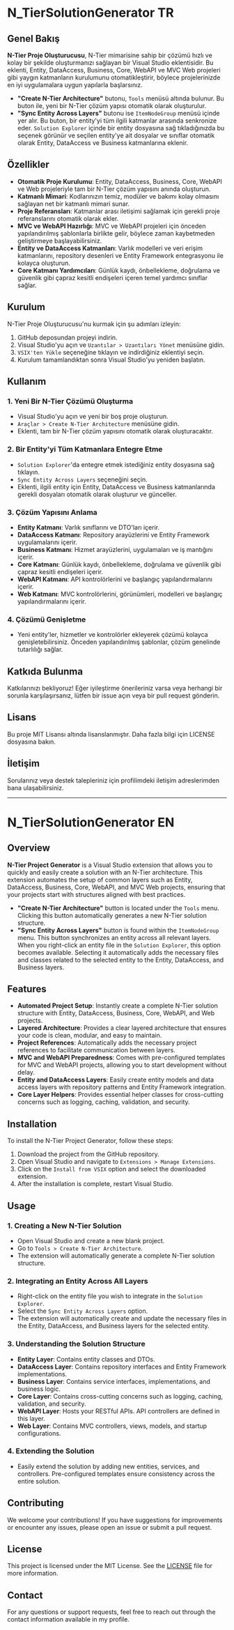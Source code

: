 # N_TierSolutionGenerator TR

## Genel Bakış

**N-Tier Proje Oluşturucusu**, N-Tier mimarisine sahip bir çözümü hızlı ve kolay bir şekilde oluşturmanızı sağlayan bir Visual Studio eklentisidir. Bu eklenti, Entity, DataAccess, Business, Core, WebAPI ve MVC Web projeleri gibi yaygın katmanların kurulumunu otomatikleştirir, böylece projelerinizde en iyi uygulamalara uygun yapılarla başlarsınız. 

- **"Create N-Tier Architecture"** butonu, `Tools` menüsü altında bulunur. Bu buton ile, yeni bir N-Tier çözüm yapısı otomatik olarak oluşturulur.
- **"Sync Entity Across Layers"** butonu ise `ItemNodeGroup` menüsü içinde yer alır. Bu buton, bir entity'yi tüm ilgili katmanlar arasında senkronize eder. `Solution Explorer` içinde bir entity dosyasına sağ tıkladığınızda bu seçenek görünür ve seçilen entity'ye ait dosyalar ve sınıflar otomatik olarak Entity, DataAccess ve Business katmanlarına eklenir.

## Özellikler

- **Otomatik Proje Kurulumu**: Entity, DataAccess, Business, Core, WebAPI ve Web projeleriyle tam bir N-Tier çözüm yapısını anında oluşturun.
- **Katmanlı Mimari**: Kodlarınızın temiz, modüler ve bakımı kolay olmasını sağlayan net bir katmanlı mimari sunar.
- **Proje Referansları**: Katmanlar arası iletişimi sağlamak için gerekli proje referanslarını otomatik olarak ekler.
- **MVC ve WebAPI Hazırlığı**: MVC ve WebAPI projeleri için önceden yapılandırılmış şablonlarla birlikte gelir, böylece zaman kaybetmeden geliştirmeye başlayabilirsiniz.
- **Entity ve DataAccess Katmanları**: Varlık modelleri ve veri erişim katmanlarını, repository desenleri ve Entity Framework entegrasyonu ile kolayca oluşturun.
- **Core Katmanı Yardımcıları**: Günlük kaydı, önbellekleme, doğrulama ve güvenlik gibi çapraz kesitli endişeleri içeren temel yardımcı sınıflar sağlar.

## Kurulum

N-Tier Proje Oluşturucusu'nu kurmak için şu adımları izleyin:

1. GitHub deposundan projeyi indirin.
2. Visual Studio'yu açın ve `Uzantılar > Uzantıları Yönet` menüsüne gidin.
3. `VSIX'ten Yükle` seçeneğine tıklayın ve indirdiğiniz eklentiyi seçin.
4. Kurulum tamamlandıktan sonra Visual Studio'yu yeniden başlatın.

## Kullanım

### 1. Yeni Bir N-Tier Çözümü Oluşturma
- Visual Studio'yu açın ve yeni bir boş proje oluşturun.
- `Araçlar > Create N-Tier Architecture` menüsüne gidin.
- Eklenti, tam bir N-Tier çözüm yapısını otomatik olarak oluşturacaktır.

### 2. Bir Entity'yi Tüm Katmanlara Entegre Etme
- `Solution Explorer`'da entegre etmek istediğiniz entity dosyasına sağ tıklayın.
- `Sync Entity Across Layers` seçeneğini seçin.
- Eklenti, ilgili entity için Entity, DataAccess ve Business katmanlarında gerekli dosyaları otomatik olarak oluşturur ve günceller.

### 3. Çözüm Yapısını Anlama

- **Entity Katmanı**: Varlık sınıflarını ve DTO'ları içerir.
- **DataAccess Katmanı**: Repository arayüzlerini ve Entity Framework uygulamalarını içerir.
- **Business Katmanı**: Hizmet arayüzlerini, uygulamaları ve iş mantığını içerir.
- **Core Katmanı**: Günlük kaydı, önbellekleme, doğrulama ve güvenlik gibi çapraz kesitli endişeleri içerir.
- **WebAPI Katmanı**: API kontrolörlerini ve başlangıç yapılandırmalarını içerir.
- **Web Katmanı**: MVC kontrolörlerini, görünümleri, modelleri ve başlangıç yapılandırmalarını içerir.

### 4. Çözümü Genişletme
- Yeni entity'ler, hizmetler ve kontrolörler ekleyerek çözümü kolayca genişletebilirsiniz. Önceden yapılandırılmış şablonlar, çözüm genelinde tutarlılığı sağlar.

## Katkıda Bulunma

Katkılarınızı bekliyoruz! Eğer iyileştirme önerileriniz varsa veya herhangi bir sorunla karşılaşırsanız, lütfen bir issue açın veya bir pull request gönderin.

## Lisans

Bu proje MIT Lisansı altında lisanslanmıştır. Daha fazla bilgi için LICENSE dosyasına bakın.

## İletişim

Sorularınız veya destek talepleriniz için profilimdeki iletişim adreslerimden bana ulaşabilirsiniz.


-----------------------------------------------------------------------------------------------------------------------------------------------------------------------------------------------------------------

# N_TierSolutionGenerator EN

## Overview

**N-Tier Project Generator** is a Visual Studio extension that allows you to quickly and easily create a solution with an N-Tier architecture. This extension automates the setup of common layers such as Entity, DataAccess, Business, Core, WebAPI, and MVC Web projects, ensuring that your projects start with structures aligned with best practices.

- **"Create N-Tier Architecture"** button is located under the `Tools` menu. Clicking this button automatically generates a new N-Tier solution structure.
- **"Sync Entity Across Layers"** button is found within the `ItemNodeGroup` menu. This button synchronizes an entity across all relevant layers. When you right-click an entity file in the `Solution Explorer`, this option becomes available. Selecting it automatically adds the necessary files and classes related to the selected entity to the Entity, DataAccess, and Business layers.

## Features

- **Automated Project Setup**: Instantly create a complete N-Tier solution structure with Entity, DataAccess, Business, Core, WebAPI, and Web projects.
- **Layered Architecture**: Provides a clear layered architecture that ensures your code is clean, modular, and easy to maintain.
- **Project References**: Automatically adds the necessary project references to facilitate communication between layers.
- **MVC and WebAPI Preparedness**: Comes with pre-configured templates for MVC and WebAPI projects, allowing you to start development without delay.
- **Entity and DataAccess Layers**: Easily create entity models and data access layers with repository patterns and Entity Framework integration.
- **Core Layer Helpers**: Provides essential helper classes for cross-cutting concerns such as logging, caching, validation, and security.

## Installation

To install the N-Tier Project Generator, follow these steps:

1. Download the project from the GitHub repository.
2. Open Visual Studio and navigate to `Extensions > Manage Extensions`.
3. Click on the `Install from VSIX` option and select the downloaded extension.
4. After the installation is complete, restart Visual Studio.

## Usage

### 1. Creating a New N-Tier Solution
- Open Visual Studio and create a new blank project.
- Go to `Tools > Create N-Tier Architecture`.
- The extension will automatically generate a complete N-Tier solution structure.

### 2. Integrating an Entity Across All Layers
- Right-click on the entity file you wish to integrate in the `Solution Explorer`.
- Select the `Sync Entity Across Layers` option.
- The extension will automatically create and update the necessary files in the Entity, DataAccess, and Business layers for the selected entity.

### 3. Understanding the Solution Structure

- **Entity Layer**: Contains entity classes and DTOs.
- **DataAccess Layer**: Contains repository interfaces and Entity Framework implementations.
- **Business Layer**: Contains service interfaces, implementations, and business logic.
- **Core Layer**: Contains cross-cutting concerns such as logging, caching, validation, and security.
- **WebAPI Layer**: Hosts your RESTful APIs. API controllers are defined in this layer.
- **Web Layer**: Contains MVC controllers, views, models, and startup configurations.

### 4. Extending the Solution
- Easily extend the solution by adding new entities, services, and controllers. Pre-configured templates ensure consistency across the entire solution.

## Contributing

We welcome your contributions! If you have suggestions for improvements or encounter any issues, please open an issue or submit a pull request.

## License

This project is licensed under the MIT License. See the [LICENSE](LICENSE) file for more information.

## Contact

For any questions or support requests, feel free to reach out through the contact information available in my profile.

